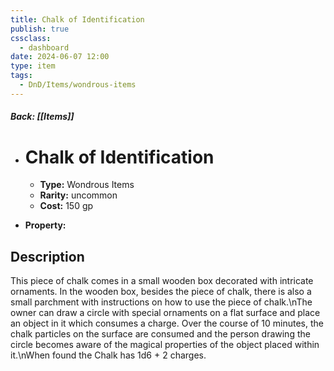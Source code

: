 ```yaml
---
title: Chalk of Identification
publish: true
cssclass:
  - dashboard
date: 2024-06-07 12:00
type: item
tags:
  - DnD/Items/wondrous-items
---
```


##### Back: [[Items]]

- # Chalk of Identification

    - **Type:** Wondrous Items
    - **Rarity:** uncommon
    - **Cost:** 150 gp
- **Property:** 



## Description 

This piece of chalk comes in a small wooden box decorated with intricate ornaments. In the wooden box, besides the piece of chalk, there is also a small parchment with instructions on how to use the piece of chalk.\nThe owner can draw a circle with special ornaments on a flat surface and place an object in it which consumes a charge. Over the course of 10 minutes, the chalk particles on the surface are consumed and the person drawing the circle becomes aware of the magical properties of the object placed within it.\nWhen found the Chalk has 1d6 + 2 charges.
